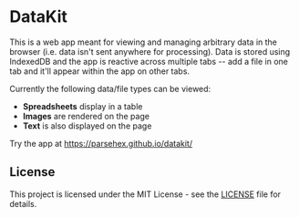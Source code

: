 # DataKit

This is a web app meant for viewing and managing arbitrary data in the browser (i.e. data isn't sent anywhere for processing). Data is stored using IndexedDB and the app is reactive across multiple tabs -- add a file in one tab and it'll appear within the app on other tabs.

Currently the following data/file types can be viewed:

- **Spreadsheets** display in a table
- **Images** are rendered on the page
- **Text** is also displayed on the page

Try the app at <https://parsehex.github.io/datakit/>

## License

This project is licensed under the MIT License - see the [LICENSE](LICENSE) file for details.
